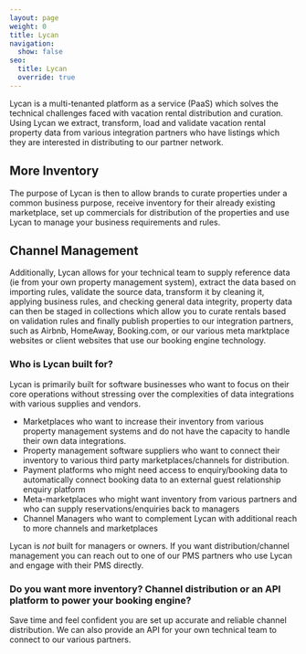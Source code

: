 ```yaml
---
layout: page
weight: 0
title: Lycan
navigation:
  show: false
seo:
  title: Lycan
  override: true
---
```


<p>
Lycan is a multi-tenanted platform as a service (PaaS) which solves the technical challenges faced with vacation rental distribution and curation. Using Lycan we extract, transform, load and validate vacation rental property data from various integration partners who have listings which they are interested in distributing to our partner network.

More Inventory
---
The purpose of Lycan is then to allow brands to curate properties under a common business purpose, receive inventory for their already existing marketplace, set up commercials for distribution of the properties and use Lycan to manage your business requirements and rules.
</p>
<p>

Channel Management
---

Additionally, Lycan allows for your technical team to supply reference data (ie from your own property management system), extract the data based on importing rules, validate the source data, transform it by cleaning it, applying business rules, and checking general data integrity, property data can then be staged in collections which allow you to curate rentals based on validation rules and finally publish properties to our integration partners, such as Airbnb, HomeAway, Booking.com, or our various meta marktplace websites or client websites that use our booking engine technology.
</p>

<h3>Who is Lycan built for?</h3>
<p>
    Lycan is primarily built for software businesses who want to focus on their core operations without stressing over the complexities of data integrations with various supplies and vendors.
    <ul>
        <li>Marketplaces who want to increase their inventory from various property management systems and do not have the capacity to handle their own data integrations.</li>
        <li>Property management software suppliers who want to connect their inventory to various third party marketplaces/channels for distribution.</li>
        <li>Payment platforms who might need access to enquiry/booking data to automatically connect booking data to an external guest relationship enquiry platform</li>
        <li>Meta-marketplaces who might want inventory from various partners and who can supply reservations/enquiries back to managers</li>
        <li>Channel Managers who want to complement Lycan with additional reach to more channels and marketplaces</li>
    </ul>
</p>
<p>Lycan is <i>not</i> built for managers or owners. If you want distribution/channel management you can reach out to one of our PMS partners who use Lycan and engage with their PMS directly.</p>



<call-out-link linktext="Find out More" img="/img/expert-insights-promo1.png" link="https://www.rentivo.com/">


### Do you want more inventory? Channel distribution or an API platform to power your booking engine?


Save time and feel confident you are set up accurate and reliable channel distribution. We can also provide an API for your own technical team to connect to our various partners. 


</call-out-link>


